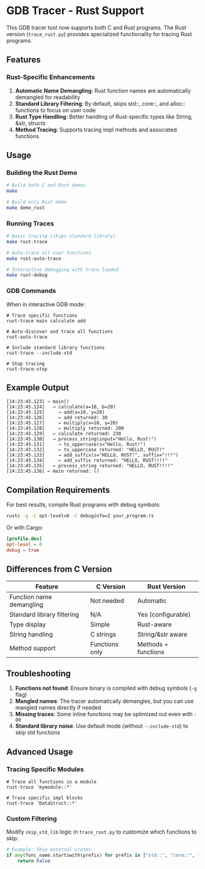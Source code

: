 # GDB Tracer - Rust Support

This GDB tracer tool now supports both C and Rust programs. The Rust version (`trace_rust.py`) provides specialized functionality for tracing Rust programs.

## Features

### Rust-Specific Enhancements

1. **Automatic Name Demangling**: Rust function names are automatically demangled for readability
2. **Standard Library Filtering**: By default, skips std::, core::, and alloc:: functions to focus on user code
3. **Rust Type Handling**: Better handling of Rust-specific types like String, &str, structs
4. **Method Tracing**: Supports tracing impl methods and associated functions

## Usage

### Building the Rust Demo

```bash
# Build both C and Rust demos
make

# Build only Rust demo
make demo_rust
```

### Running Traces

```bash
# Basic tracing (skips standard library)
make rust-trace

# Auto-trace all user functions
make rust-auto-trace

# Interactive debugging with trace loaded
make rust-debug
```

### GDB Commands

When in interactive GDB mode:

```gdb
# Trace specific functions
rust-trace main calculate add

# Auto-discover and trace all functions
rust-auto-trace

# Include standard library functions
rust-trace --include-std

# Stop tracing
rust-trace-stop
```

## Example Output

```
[14:23:45.123] → main()
[14:23:45.124]   → calculate(a=10, b=20)
[14:23:45.125]     → add(x=10, y=20)
[14:23:45.126]     ← add returned: 30
[14:23:45.127]     → multiply(x=10, y=20)
[14:23:45.128]     ← multiply returned: 200
[14:23:45.129]   ← calculate returned: 230
[14:23:45.130]   → process_string(input="Hello, Rust!")
[14:23:45.131]     → to_uppercase(s="Hello, Rust!")
[14:23:45.132]     ← to_uppercase returned: "HELLO, RUST!"
[14:23:45.133]     → add_suffix(s="HELLO, RUST!", suffix="!!!")
[14:23:45.134]     ← add_suffix returned: "HELLO, RUST!!!!"
[14:23:45.135]   ← process_string returned: "HELLO, RUST!!!!"
[14:23:45.136] ← main returned: ()
```

## Compilation Requirements

For best results, compile Rust programs with debug symbols:

```bash
rustc -g -C opt-level=0 -C debuginfo=2 your_program.rs
```

Or with Cargo:

```toml
[profile.dev]
opt-level = 0
debug = true
```

## Differences from C Version

| Feature | C Version | Rust Version |
|---------|-----------|--------------|
| Function name demangling | Not needed | Automatic |
| Standard library filtering | N/A | Yes (configurable) |
| Type display | Simple | Rust-aware |
| String handling | C strings | String/&str aware |
| Method support | Functions only | Methods + functions |

## Troubleshooting

1. **Functions not found**: Ensure binary is compiled with debug symbols (`-g` flag)
2. **Mangled names**: The tracer automatically demangles, but you can use mangled names directly if needed
3. **Missing traces**: Some inline functions may be optimized out even with `-O0`
4. **Standard library noise**: Use default mode (without `--include-std`) to skip std functions

## Advanced Usage

### Tracing Specific Modules

```gdb
# Trace all functions in a module
rust-trace 'mymodule::*'

# Trace specific impl blocks
rust-trace 'DataStruct::*'
```

### Custom Filtering

Modify `skip_std_lib` logic in `trace_rust.py` to customize which functions to skip:

```python
# Example: Skip external crates
if any(func_name.startswith(prefix) for prefix in ["std::", "core::", "tokio::", "hyper::"]):
    return False
```